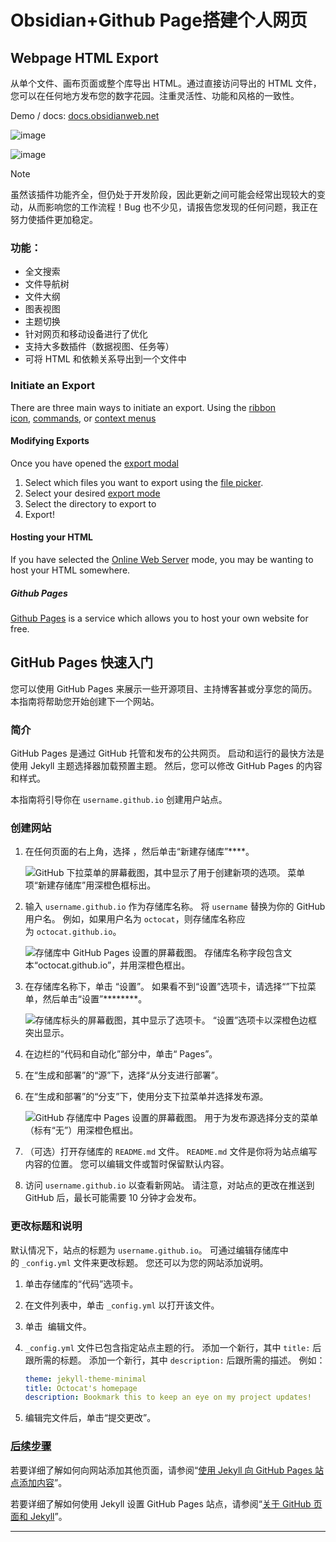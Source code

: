 # Obsidian+Github Page搭建个人网页

## Webpage HTML Export

从单个文件、画布页面或整个库导出 HTML。通过直接访问导出的 HTML 文件，您可以在任何地方发布您的数字花园。注重灵活性、功能和风格的一致性。

Demo / docs: [docs.obsidianweb.net](https://docs.obsidianweb.net/)

![image](https://github.com/KosmosisDire/obsidian-webpage-export/assets/39423700/b8e227e4-b12c-47fb-b341-5c5c2f092ffa)

![image](https://github.com/KosmosisDire/obsidian-webpage-export/assets/39423700/06f29e1a-c067-45e7-9882-f9d6aa83776f)

> [!NOTE]
> 虽然该插件功能齐全，但仍处于开发阶段，因此更新之间可能会经常出现较大的变动，从而影响您的工作流程！Bug 也不少见，请报告您发现的任何问题，我正在努力使插件更加稳定。

### 功能：

- 全文搜索
- 文件导航树
- 文件大纲
- 图表视图
- 主题切换
- 针对网页和移动设备进行了优化
- 支持大多数插件（数据视图、任务等）
- 可将 HTML 和依赖关系导出到一个文件中

### Initiate an Export

There are three main ways to initiate an export.
Using the [ribbon icon](https://docs.obsidianweb.net/getting-started/1.-ribbon-icon.html), [commands](https://docs.obsidianweb.net/getting-started/3.-commands.html), or [context menus](https://docs.obsidianweb.net/getting-started/2.-context-menus.html)

#### Modifying Exports

Once you have opened the [export modal](https://docs.obsidianweb.net/getting-started/4.-export-modal.html)

1. Select which files you want to export using the [file picker](https://docs.obsidianweb.net/getting-started/6.-file-picker.html).
2. Select your desired [export mode](https://docs.obsidianweb.net/getting-started/5.-export-modes.html)
3. Select the directory to export to
4. Export!

#### Hosting your HTML

If you have selected the [Online Web Server](https://docs.obsidianweb.net/getting-started/5.-export-modes.html#Online_Web_Server_Mode) mode, you may be wanting to host your HTML somewhere.

##### Github Pages

[Github Pages](https://pages.github.com/) is a service which allows you to host your own website for free.

## GitHub Pages 快速入门

您可以使用 GitHub Pages 来展示一些开源项目、主持博客甚或分享您的简历。 本指南将帮助您开始创建下一个网站。

### 简介

GitHub Pages 是通过 GitHub 托管和发布的公共网页。 启动和运行的最快方法是使用 Jekyll 主题选择器加载预置主题。 然后，您可以修改 GitHub Pages 的内容和样式。

本指南将引导你在 `username.github.io` 创建用户站点。

### 创建网站

1. 在任何页面的右上角，选择 ，然后单击“新建存储库”****。

	![GitHub 下拉菜单的屏幕截图，其中显示了用于创建新项的选项。 菜单项“新建存储库”用深橙色框标出。](https://docs.github.com/assets/cb-29762/images/help/repository/repo-create-global-nav-update.png)

2. 输入 `username.github.io` 作为存储库名称。 将 `username` 替换为你的 GitHub 用户名。 例如，如果用户名为 `octocat`，则存储库名称应为 `octocat.github.io`。

	![存储库中 GitHub Pages 设置的屏幕截图。 存储库名称字段包含文本“octocat.github.io”，并用深橙色框出。](https://docs.github.com/assets/cb-48480/images/help/pages/create-repository-name-pages.png)

3. 在存储库名称下，单击 “设置”。 如果看不到“设置”选项卡，请选择“”下拉菜单，然后单击“设置”********。

	![存储库标头的屏幕截图，其中显示了选项卡。 “设置”选项卡以深橙色边框突出显示。](https://docs.github.com/assets/cb-28260/images/help/repository/repo-actions-settings.png)

4. 在边栏的“代码和自动化”部分中，单击“ Pages”。
5. 在“生成和部署”的“源”下，选择“从分支进行部署”。
6. 在“生成和部署”的“分支”下，使用分支下拉菜单并选择发布源。

	![GitHub 存储库中 Pages 设置的屏幕截图。 用于为发布源选择分支的菜单（标有“无”）用深橙色框出。](https://docs.github.com/assets/cb-47265/images/help/pages/publishing-source-drop-down.png)

7. （可选）打开存储库的 `README.md` 文件。 `README.md` 文件是你将为站点编写内容的位置。 您可以编辑文件或暂时保留默认内容。
8. 访问 `username.github.io` 以查看新网站。 请注意，对站点的更改在推送到 GitHub 后，最长可能需要 10 分钟才会发布。

### 更改标题和说明

默认情况下，站点的标题为 `username.github.io`。 可通过编辑存储库中的 `_config.yml` 文件来更改标题。 您还可以为您的网站添加说明。

1. 单击存储库的“代码”选项卡。
2. 在文件列表中，单击 `_config.yml` 以打开该文件。
3. 单击  编辑文件。
4. `_config.yml` 文件已包含指定站点主题的行。 添加一个新行，其中 `title:` 后跟所需的标题。 添加一个新行，其中 `description:` 后跟所需的描述。 例如：

	```yaml
    theme: jekyll-theme-minimal
    title: Octocat's homepage
    description: Bookmark this to keep an eye on my project updates!
    ```

5. 编辑完文件后，单击“提交更改”。

### [后续步骤](https://docs.github.com/zh/pages/quickstart#next-steps)

若要详细了解如何向网站添加其他页面，请参阅“[使用 Jekyll 向 GitHub Pages 站点添加内容](https://docs.github.com/zh/pages/setting-up-a-github-pages-site-with-jekyll/adding-content-to-your-github-pages-site-using-jekyll#about-content-in-jekyll-sites)”。

若要详细了解如何使用 Jekyll 设置 GitHub Pages 站点，请参阅“[关于 GitHub 页面和 Jekyll](https://docs.github.com/zh/pages/setting-up-a-github-pages-site-with-jekyll/about-github-pages-and-jekyll)”。

---
